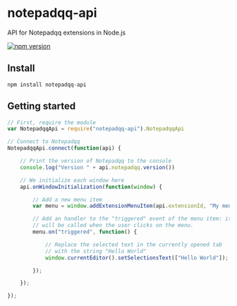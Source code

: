 # notepadqq-api
API for Notepadqq extensions in Node.js

[![npm version](https://badge.fury.io/js/notepadqq-api.svg)](http://badge.fury.io/js/notepadqq-api)

## Install

    npm install notepadqq-api

## Getting started

```javascript
// First, require the module
var NotepadqqApi = require("notepadqq-api").NotepadqqApi

// Connect to Notepadqq
NotepadqqApi.connect(function(api) {

    // Print the version of Notepadqq to the console
    console.log("Version " + api.notepadqq.version())

    // We initialize each window here
    api.onWindowInitialization(function(window) {

        // Add a new menu item
        var menu = window.addExtensionMenuItem(api.extensionId, "My menu")

        // Add an handler to the "triggered" event of the menu item: it
        // will be called when the user clicks on the menu.
        menu.on("triggered", function() {

            // Replace the selected text in the currently opened tab
            // with the string "Hello World"
            window.currentEditor().setSelectionsText(["Hello World"]);

        });

    });

});
```
